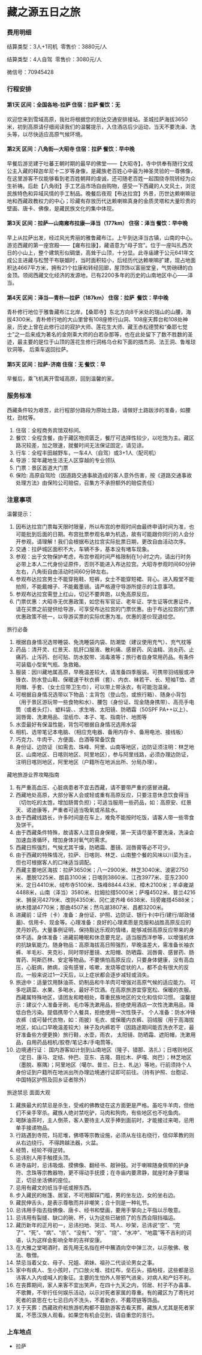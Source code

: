 # 藏之源五日之旅

### 费用明细

结算类型：3人+1司机  零售价：3880元/人

结算类型：4人自驾  零售价：3080元/人

微信号：70945428

### 行程安排

#### 第1天 区间：全国各地-拉萨 住宿：拉萨 餐饮：无

欢迎您来到雪域高原，我社将根据您的到达交通安排接站。圣城拉萨海拔3650米，初到高原请仔细阅读我们的温馨提示，入住酒店后少运动，当天不要洗澡、洗头等，以尽快适应高原气候环境。

#### 第2天 区间：八角街—大昭寺 住宿：拉萨 餐饮：早中晚

早餐后游览建于吐蕃王朝时期的最早的佛堂——【大昭寺】，寺中供奉有随行文成公主入藏的释迦牟尼十二岁等身像，是藏族老百姓心中最为神圣灵验的一尊佛像，在这里游客不仅能够看到老百姓朝拜的虔诚，还可随老百姓一起围绕寺院转经为众生祈祷。后赴【八角街】手工艺品市场自由购物，感受一下西藏的人文风土，浏览民族特色和异域风情的手工制品。晚餐后夜观【布达拉宫】外景，历世达赖喇嘛驻地和西藏政教权力的中心；珍藏有存放历代达赖喇嘛真身的金质灵塔和大量珍贵的壁画、唐卡、佛像，是藏民族文化的集中体现。

#### 第3天 区间：拉萨—山南雍布拉康—泽当（177km） 住宿：泽当 餐饮：早中晚

早上从拉萨出发，经过风光秀丽的雅鲁藏布江。上午到达泽当古镇，山南的中心。游览西藏的第一座宫殿——【雍布拉康】，藏语意为“母子宫”。位于一座叫扎西次日的小山上，整个建筑形似碉堡，高耸于山顶，十分显。此寺庙建于公元641年文成公主进藏与松赞干布联姻时，当时面积较小，后经历代达赖喇嘛扩建，现占地面积达4667平方米，拥有21个拉康和转经回廊，屋顶饰以富丽堂皇，气势磅礴的白金顶。领阅西藏文化经济的发源地，已有2200多年的历史的山南地区中心——泽当。

#### 第4天 区间：泽当—青朴—拉萨（187km） 住宿：拉萨  餐饮：早中晚

青朴修行地位于雅鲁藏布江北岸，【桑耶寺】东北方向8千米处的瑞山的山腰，海拔4300米。青朴修行地的大山里曾有108座修行山洞、108座天葬台和108处神泉，历史上曾在此修行过的寂护大师、莲花生大师、藏王赤松德赞和“桑耶七觉士”之一后来成为著名的金刚乘大师的白若杂那等，也在此处留下了数不胜数的圣迹，最主要的是位于山顶的莲花生修行洞格乌仓和下面的措杰洞、法王洞、鲁堆琼钦洞等。 后乘车返回拉萨。

#### 第5天 区间：拉萨-济南 住宿：无 餐饮：早

早餐后，乘飞机离开雪域高原，回到温馨的家。

### 服务标准

西藏条件较为艰苦，此行程部分路段为原始土路，请做好土路跋涉的准备，如腰枕，劲枕等。

1. 住宿：全程商务宾馆双标间。
2. 餐饮：全程含餐，由于藏区物资匮乏，餐厅可选择性较少，以吃饱为主。藏区路况较差，加之限速，就餐时间无法保证固定，请见谅。
3. 行车：全程丰田越野车，一车4人（自驾）或3+1人（配司机）
4. 导游：常年藏地生活无人区穿越的专业领队
5. 门票：景区首道大门票
6. 保险: 高原自驾险（因道路交通事故造成的客人意外伤害，按《道路交通事故处理方法》由保险公司赔偿，召集方不承担额外的赔偿责任）

### 注意事项

温馨提示：

1. 因布达拉宫门票每天限时限量，所以布宫的参观时间由最终申请时间为准，也可能批到后面的日期。布宫批票参观名单为机选，故有可能跟你同行的人会分开参观，请理解！我们会根据布达拉宫实际批票日期，更改自由活动次序。
2. 交通：拉萨城区面积不大，车辆不多，基本没有堵车现象。
3. 参观：出于文物保护考虑，布宫参观时间严格限制在1小时之内，请出行时务必带上本人二代身份证原件，否则不能进入布达拉宫。大昭寺参观时间60分钟左右，八角街自由活动时间60分钟左右。
4. 参观布达拉宫男士不能穿拖鞋、短裤，女士不能穿短裙、背心。进入殿堂不能拍照，不能戴帽子、不能戴墨镜。请严格遵守导游所提示的注意事项。
5. 参观布达拉宫需登上红山，切记不要奔跑，以免高原反应。
6. 门票优惠：大昭寺无优惠政策，如您有军官证、老年证、学生证等优惠证件，请在买票之前提供给导游，可享受布达拉宫的门票优惠。由于布达拉宫的门票优惠政策不统一，以导游买票的实际优惠为准。优惠的差价现退给您。

旅行必备

1. 根据自身情况选带睡袋、免洗睡袋内袋、防潮垫（建议使用充气）、充气枕等
2. 药品：清开灵、红景天、肌肝口服液、散利痛、感冒药、风油精、消炎药、止痛药、止泻药、创可贴、防水胶带、消毒液等；旅行者自身常用药品。有条件可装载小型氧气瓶、急救箱。
3. 服装：因川藏地属高原，早晚温差较大，请准备四季服装。可携带羽绒服或冲锋衣、防水登山鞋、保暖速干秋衣裤（套）、内衣、袜若干、长、短袖T恤、遮阳帽、手套、（女士应带卫生巾），可以带上带泳衣，有可能泡温泉。
4. 可根据自身情况选带以下物品：主背包（登山包，或旅行箱）、随身小背包（用于景区游玩带一些食物和水）、腰包（身份证、现金随身携带）、高亮手电筒（或者头灯）、塑料袋、、求生哨、太阳镜、防晒霜（50SPF PA++以上）、润唇膏、洗漱用品、湿纸巾、本子、笔、指南针、地图等
5. 水壶最好有保温性能，背包可根据自身情况选用水袋
6. 相机、选带笔记本电脑、（相应充电器、备用内存卡、备用电池、接线板）
7. 巧克力、牛肉干、方便面、白酒等常备饮食
8. 身份证、边防证（如需去、珠峰、阿里、山南等地区，边防证须注明：林芝地区、山南地区、日喀则地区、阿里地区），参与阿里线路，必须办理边防证，注明日喀则地区，阿里地区（户籍所在地派出所、分局办理）。

藏地旅游业界攻略指南

1. 有严重高血压、心脏病患者不宜去西藏，请不要带严重的感冒进藏。
2. 西藏地处高原，大部分客人会或轻或重有高原反应，只要注意休息饮食得当（切勿吃的太饱，增加肠胃负担）；可适当服用一些药品，如：高原安、红景天、诺迪康等，严重者可适当吸氧或吊盐水。
3. 由于西藏线路长，许多时间是在车上，难免不能按时吃饭，请客人带一些零食及饼干。
4. 由于西藏条件特殊，故请客人注意自身保暖，第一天请尽量不要洗澡，洗澡会加速血液循环，增加身体对氧气的需求。
5. 西藏日照强烈，气候尤其干燥，防晒霜、墨镜、润唇膏等必不可少。
6. 由于西藏的特殊情况，拉萨、日喀则、林芝、山南整个餐的风味以川菜为主，但也可根据客人的口味适当调配。
7. 西藏主要地区海拔：拉萨3650米；八一2900米、林芝3040米、波密2750米、墨脱1225米、朗县3100米；日喀则3860米、江孜3977米、亚东2300米、定日4410米、绒布寺5100米、珠峰8844.43米、樟木2100米；羊卓雍湖4488米，山南（泽当）3580米、拉姆拉措5000米；萨嘎4502米、普兰4216米、狮泉河4279米、改则4350米、冈仁波齐峰 6638米、玛旁雍措4588米；纳木措湖4770米；那曲4507米；然乌湖3807米、昌都3200米。
8. 进藏前：证件（卡）准备：身份证、护照、边防证、银行卡(中行/建行/邮政储蓄)、信用卡、现金等。心理准备：良好的心理素质是克服和战胜高原反应的灵丹妙药。大量事例证明，保持豁达乐观的情绪，能够减弱高原反应带来的身体不适。身体准备：进藏前睡眠和休息要充足。适当服西洋参等，以增强机体的抗缺氧能力。随身物品：高原海拔高日照强烈，早晚温差大，需准备长袖衣裤、羊毛衫、夹克衫，同时带好墨镜、太阳帽、防晒霜、润唇膏、感冒药、肠胃药、阿斯匹林、安定等物品。不要惧怕高原反应，只要身体健康，没有高血压，心脏病，肺病，没有感冒，咳嗽，发烧等症状的人，都不会有很大的反应。一般来说过1—2天后，以上症状都会逐步减轻或消失。
9. 旅途中：适量饮用酥油茶、奶制品和牛羊肉可增强对高原气候的适应能力。 可多吃蔬菜、水果、多喝水，最好不饮酒。在高原旅游宜穿宽松、保暖的衣服。西藏属特殊地区，请团友和睦相处，尊重民族地区的文化和信仰习惯。 温馨提示：建议个人准备牙刷、毛巾等洗漱用品，拒绝使用酒店一次性洗漱用品，降低白色污染。提倡携带个人餐具，拒绝使用一次性筷子。 个人准备：防水冲锋衣裤（或可替代衣物，如：雨披）毛衣、或保暖内衣裤、羽绒服（用于高海拔地区，如山口早晚温差较大）袜子及内裤若干（因路途期间能否洗衣不定，最好准备些方便更换）旅行鞋，水壶，雨衣， 太阳镜、防晒霜、遮阳帽，洗漱用品，自用药品相机/胶卷/笔记本/手电筒等。
10. 边境通行证：
国内游客如计划到山南地区（隆子、错那、洛扎）；日喀则地区（定日、康马、定结、仲巴、亚东、吉隆、聂拉木、萨嘎、岗巴）；林芝地区（墨脱、察隅）；阿里地区（噶尔、普兰、日土、札达）等地，行前须持个人身份证到户籍所在地派出所办理边境通行证即可前往。（持有护照、台胞证、中国特区护照及回乡证者除外）

旅途禁忌 面面大观

1. 藏族最大的禁忌是杀生，受戒的佛教徒在这方面更是严格。虽吃牛羊肉，但他们不亲手宰杀。藏族人绝对禁吃驴，马肉和狗肉，有些地区也不吃鱼肉。
2. 喝酥油茶时，主人倒茶，客人要待主人双手捧到面前时，才能接过来喝，忌用单手接递物品。
3. 行路遇到寺院，玛尼堆，佛塔等宗教设施，必须从左往右绕行，信仰苯教的则从右边绕行。 不得跨越法器，火盆。
4. 经筒，经轮不得逆转。
5. 忌讳别人用手触摸头顶。
6. 进寺庙时，忌讳吸烟、摸佛像、翻经书、敲钟鼓。对于喇嘛随身佩带的护身符、念珠等宗教器物，更不得动手抚摸；在寺庙内要肃静，就座时身子要端正，切忌坐活佛的座位。
7. 忌用有藏文的纸当手纸或擦东西。　
8. 步入藏民的帐篷、居室，不可用脚踩门槛，男的坐左边，女的坐右边。
9. 藏民伸舌头，是表示尊敬而并非嘲笑；合十则是一种礼节。
10. 忌讳用手指去指佛像、唐卡、经书和壁画，要用手掌向上平指以示敬意。
11. 忌讳用有裂缝、缺口的碗、杯，认为这些已破损了的东西会阻挡福运。
12. 藏历新年的正月初一，忌讳扫地、哭泣、骂人、吵架，忌讳说“空”、“完了”、“死”、“病”、“杀”、“没有”、“穷”、“烧”、“水冲”、“地震”等不吉利的词语，认为这样会影响全年的吉祥安康。
13. 在大雅之堂喝酒时，首先用无名指在杯中蘸酒向空中弹三次，以示敬佛、敬法、敬僧。
14. 禁忌当着父女、母子、兄姐、弟妹、祖孙二代谈论男女之事。
15. 家中有病人、生小孩时，门口放火堆、挂红布，垒石头，插柏枝，这些都是忌讳客人入内或喊人的象征。主要的生怕外人带邪气进来，对病人和产妇不利。
16. 在丧葬期间，家人来客不宜出笑声，在四十九天之内，邻居、村子不办喜事、不歌舞，不举行任何娱乐活动，以示对死者家属的尊重。有的藏区为了寄托对死者的哀思在七七忌日内不洗头，不着新衣，不戴项链等饰品。
17. 关于天葬：西藏政府和旅游机构都不鼓励游客去看天葬，藏族人尤其是死者家属，不愿汉族人观看。如果您有机会见到，请自重您的言行。

### 上车地点

- 拉萨
